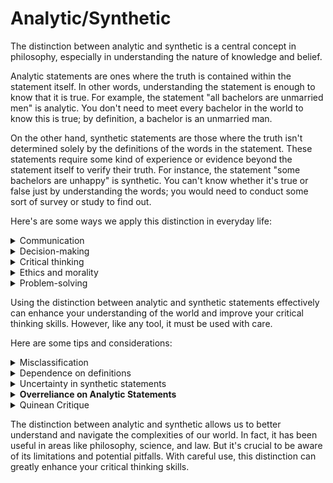 # Analytic/Synthetic

The distinction between analytic and synthetic is a central concept in philosophy, especially in understanding the nature of knowledge and belief.

Analytic statements are ones where the truth is contained within the statement itself. In other words, understanding the statement is enough to know that it is true. For example, the statement "all bachelors are unmarried men" is analytic. You don't need to meet every bachelor in the world to know this is true; by definition, a bachelor is an unmarried man.

On the other hand, synthetic statements are those where the truth isn't determined solely by the definitions of the words in the statement. These statements require some kind of experience or evidence beyond the statement itself to verify their truth. For instance, the statement "some bachelors are unhappy" is synthetic. You can't know whether it's true or false just by understanding the words; you would need to conduct some sort of survey or study to find out.

Here's are some ways we apply this distinction in everyday life:

<details>

<summary>Communication</summary>

When we communicate, we often use both analytic and synthetic statements without even realizing it. For example, if someone says, "I'm a vegan, so I don't eat meat," that's an analytic statement; the definition of being a vegan includes not eating meat.&#x20;

On the other hand, if someone says, "I'm a vegan, and I feel healthier," that's a synthetic statement; the health benefits of veganism aren't included in the definition of being a vegan.

</details>

<details>

<summary>Decision-making</summary>

When making decisions, we often need to consider both types of statements. For instance, if you're deciding whether to buy a house, an analytic statement might be, "This house has three bedrooms." That's a factual statement based on the definition of a bedroom. But a synthetic statement like, "This house will be a good investment" requires additional information, like understanding the real estate market, to verify.

</details>

<details>

<summary>Critical thinking</summary>

Understanding the distinction between analytic and synthetic can help us evaluate arguments and identify fallacies. For example, if someone argues, "Smoking is unhealthy because it's bad for you," that's circular reasoning—an analytic statement that doesn't provide new information.&#x20;

A more compelling argument might be, "Smoking is unhealthy because studies show it increases the risk of lung cancer"—a synthetic statement backed by evidence.

</details>

<details>

<summary>Ethics and morality</summary>

When having discussions on what's right or wrong, distinguishing between analytic and synthetic statements can be crucial. For instance, "Killing is wrong" is often treated as an analytic statement in many moral systems. However, challenging statements like "Capital punishment is justified in some cases" would be synthetic, needing further argumentation and evidence to be convincing.

</details>

<details>

<summary>Problem-solving</summary>

In problem-solving, we need to understand the nature of the problem (often through analytic statements) and then devise solutions (usually requiring synthetic statements). For instance, understanding "A car engine needs fuel to run" (analytic) is different from figuring out "This car isn't running because it's out of fuel" (synthetic).

</details>

Using the distinction between analytic and synthetic statements effectively can enhance your understanding of the world and improve your critical thinking skills. However, like any tool, it must be used with care.&#x20;

Here are some tips and considerations:

<details>

<summary>Misclassification</summary>

Be careful not to misclassify statements. A common mistake is treating a synthetic statement as if it's analytic, or vice versa. This can lead to faulty reasoning.&#x20;

For example, consider the statement "All birds can fly." It might seem analytic because we often associate birds with flying. However, it's actually synthetic because there are birds, like penguins and ostriches, that can't fly.&#x20;

Misclassifying the statement could lead to incorrect assumptions or decisions.

</details>

<details>

<summary>Dependence on definitions</summary>

The truth of analytic statements hinges on the definitions of the words used. This means that disagreements about definitions can lead to disagreements about the truth of analytic statements. For instance, debates about moral and legal issues often involve disputes about how key terms are defined.

</details>

<details>

<summary>Uncertainty in synthetic statements</summary>

Synthetic statements often involve a degree of uncertainty because they rely on evidence or experience that may be incomplete or subject to change. For instance, scientific theories are typically based on synthetic statements, and they're often revised as new evidence becomes available.

</details>

<details>

<summary><strong>Overreliance on Analytic Statements</strong></summary>

While analytic statements are useful for establishing facts based on definitions, overreliance on them can lead to a lack of nuance or depth in understanding. Life's complexities often require synthetic reasoning, which involves evidence, context, and experience.

</details>

<details>

<summary>Quinean Critique</summary>

Philosopher Willard Van Orman Quine challenged the distinction between analytic and synthetic, arguing that it's not as clear or useful as many philosophers believe. According to Quine, our knowledge is a web of interconnected beliefs, and it's not always possible (or meaningful) to separate them neatly into analytic and synthetic categories. This critique is a reminder to use the distinction as a tool, not an absolute rule.

</details>

The distinction between analytic and synthetic allows us to better understand and navigate the complexities of our world. In fact, it has been useful in areas like philosophy, science, and law. But it's crucial to be aware of its limitations and potential pitfalls. With careful use, this distinction can greatly enhance your critical thinking skills.
